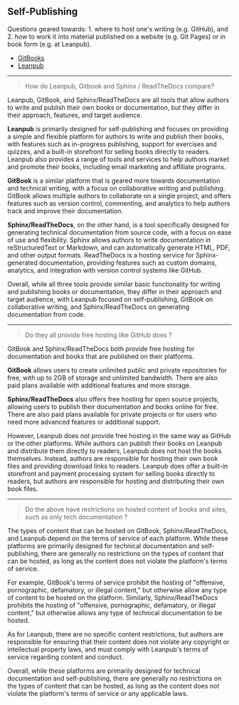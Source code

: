 ## Self-Publishing

Questions geared towards: 1. where to host one's writing (e.g. GitHub), and 2. how to work it into material published on a website (e.g. Git Pages) or in book form (e.g. at Leanpub).

- [GitBooks](https://github.com/jonfernq/Learning/blob/main/SelfPublishing/GitBooks/README.md)
- [Leanpub](https://github.com/jonfernq/Learning/blob/main/SelfPublishing/LeanPub/README.md)

---
> How do Leanpub, Gitbook and Sphinx / ReadTheDocs compare? 

Leanpub, GitBook, and Sphinx/ReadTheDocs are all tools that allow authors to write and publish their own books or documentation, but they differ in their approach, features, and target audience.

**Leanpub** is primarily designed for self-publishing and focuses on providing a simple and flexible platform for authors to write and publish their books, with features such as in-progress publishing, support for exercises and quizzes, and a built-in storefront for selling books directly to readers. Leanpub also provides a range of tools and services to help authors market and promote their books, including email marketing and affiliate programs.

**GitBook** is a similar platform that is geared more towards documentation and technical writing, with a focus on collaborative writing and publishing. GitBook allows multiple authors to collaborate on a single project, and offers features such as version control, commenting, and analytics to help authors track and improve their documentation.

**Sphinx/ReadTheDocs**, on the other hand, is a tool specifically designed for generating technical documentation from source code, with a focus on ease of use and flexibility. Sphinx allows authors to write documentation in reStructuredText or Markdown, and can automatically generate HTML, PDF, and other output formats. ReadTheDocs is a hosting service for Sphinx-generated documentation, providing features such as custom domains, analytics, and integration with version control systems like GitHub.

Overall, while all three tools provide similar basic functionality for writing and publishing books or documentation, they differ in their approach and target audience, with Leanpub focused on self-publishing, GitBook on collaborative writing, and Sphinx/ReadTheDocs on generating documentation from code.

---
> Do they all provide free hosting like GitHub does ? 

GitBook and Sphinx/ReadTheDocs both provide free hosting for documentation and books that are published on their platforms.

**GitBook** allows users to create unlimited public and private repositories for free, with up to 2GB of storage and unlimited bandwidth. There are also paid plans available with additional features and more storage.

**Sphinx/ReadTheDocs** also offers free hosting for open source projects, allowing users to publish their documentation and books online for free. There are also paid plans available for private projects or for users who need more advanced features or additional support.

However, Leanpub does not provide free hosting in the same way as GitHub or the other platforms. While authors can publish their books on Leanpub and distribute them directly to readers, Leanpub does not host the books themselves. Instead, authors are responsible for hosting their own book files and providing download links to readers. Leanpub does offer a built-in storefront and payment processing system for selling books directly to readers, but authors are responsible for hosting and distributing their own book files.

---
> Do the above have restrictions on hosted content of books and sites, such as only tech documentation ? 

The types of content that can be hosted on GitBook, Sphinx/ReadTheDocs, and Leanpub depend on the terms of service of each platform. While these platforms are primarily designed for technical documentation and self-publishing, there are generally no restrictions on the types of content that can be hosted, as long as the content does not violate the platform's terms of service.

For example, GitBook's terms of service prohibit the hosting of "offensive, pornographic, defamatory, or illegal content," but otherwise allow any type of content to be hosted on the platform. Similarly, Sphinx/ReadTheDocs prohibits the hosting of "offensive, pornographic, defamatory, or illegal content," but otherwise allows any type of technical documentation to be hosted.

As for Leanpub, there are no specific content restrictions, but authors are responsible for ensuring that their content does not violate any copyright or intellectual property laws, and must comply with Leanpub's terms of service regarding content and conduct.

Overall, while these platforms are primarily designed for technical documentation and self-publishing, there are generally no restrictions on the types of content that can be hosted, as long as the content does not violate the platform's terms of service or any applicable laws.
